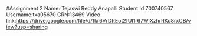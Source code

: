 #Assignment 2
Name: Tejaswi Reddy Anapalli
Student Id:700740567
Username:txa05670
CRN:13469
Video link:https://drive.google.com/file/d/1kr6VrDREot2fUI1r67WjXzhrRKd8rxCB/view?usp=sharing
